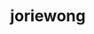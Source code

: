 ---
title: joriewong
github: https://github.com/joriewong
mode: dark
transition: 3s
archetype:
  - Little Bit of Everything
---